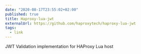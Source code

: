 ```yaml
---
date: "2020-08-17T23:55:02+02:00"
published: true
title: Haproxy-lua-jwt 
externalUrl: https://github.com/haproxytech/haproxy-lua-jwt
tags:
  - link
---
```

JWT Validation implementation for HAProxy Lua host

